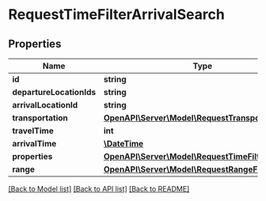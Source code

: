 # RequestTimeFilterArrivalSearch

## Properties
Name | Type | Description | Notes
------------ | ------------- | ------------- | -------------
**id** | **string** |  | 
**departureLocationIds** | **string** |  | 
**arrivalLocationId** | **string** |  | 
**transportation** | [**OpenAPI\Server\Model\RequestTransportation**](RequestTransportation.md) |  | 
**travelTime** | **int** |  | 
**arrivalTime** | [**\DateTime**](\DateTime.md) |  | 
**properties** | [**OpenAPI\Server\Model\RequestTimeFilterProperty**](RequestTimeFilterProperty.md) |  | 
**range** | [**OpenAPI\Server\Model\RequestRangeFull**](RequestRangeFull.md) |  | [optional] 

[[Back to Model list]](../README.md#documentation-for-models) [[Back to API list]](../README.md#documentation-for-api-endpoints) [[Back to README]](../README.md)


